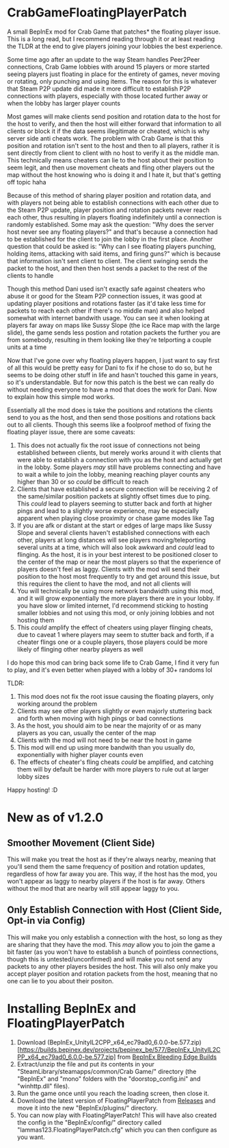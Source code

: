# CrabGameFloatingPlayerPatch
A small BepInEx mod for Crab Game that patches* the floating player issue.
This is a long read, but I recommend reading through it or at least reading the TLDR at the end to give players joining your lobbies the best experience.

Some time ago after an update to the way Steam handles Peer2Peer connections, Crab Game lobbies with around 15 players or more started seeing players just floating in place for the entirety of games, never moving or rotating, only punching and using items. The reason for this is whatever that Steam P2P update did made it more difficult to establish P2P connections with players, especially with those located further away or when the lobby has larger player counts

Most games will make clients send position and rotation data to the host for the host to verify, and then the host will either forward that information to all clients or block it if the data seems illegitimate or cheated, which is why server side anti cheats work. The problem with Crab Game is that this position and rotation isn't sent to the host and then to all players, rather it is sent directly from client to client with no host to verify it as the middle man. This technically means cheaters can lie to the host about their position to seem legit, and then use movement cheats and fling other players out the map without the host knowing who is doing it and I hate it, but that's getting off topic haha

Because of this method of sharing player position and rotation data, and with players not being able to establish connections with each other due to the Steam P2P update, player position and rotation packets never reach each other, thus resulting in players floating indefinitely until a connection is randomly established. Some may ask the question: "Why does the server host never see any floating players?" and that's because a connection had to be established for the client to join the lobby in the first place. Another question that could be asked is: "Why can I see floating players punching, holding items, attacking with said items, and firing guns?" which is because that information isn't sent client to client. The client swinging sends the packet to the host, and then then host sends a packet to the rest of the clients to handle

Though this method Dani used isn't exactly safe against cheaters who abuse it or good for the Steam P2P connection issues, it was good at updating player positions and rotations faster (as it'd take less time for packets to reach each other if there's no middle man) and also helped somewhat with internet bandwith usage. You can see it when looking at players far away on maps like Sussy Slope (the ice Race map with the large slide), the game sends less postion and rotation packets the further you are from somebody, resulting in them looking like they're telporting a couple units at a time

Now that I've gone over why floating players happen, I just want to say first of all this would be pretty easy for Dani to fix if he chose to do so, but he seems to be doing other stuff in life and hasn't touched this game in years, so it's understandable. But for now this patch is the best we can really do without needing everyone to have a mod that does the work for Dani. Now to explain how this simple mod works.

Essentially all the mod does is take the positions and rotations the clients send to you as the host, and then send those positions and rotations back out to all clients. Though this seems like a foolproof method of fixing the floating player issue, there are some caveats:
1. This does not actually fix the root issue of connections not being established between clients, but merely works around it with clients that were able to establish a connection with you as the host and actually get in the lobby. Some players *may* still have problems connecting and have to wait a while to join the lobby, meaning reaching player counts any higher than 30 or so *could* be difficult to reach
2. Clients that have established a secure connection will be receiving 2 of the same/similar position packets at slightly offset times due to ping. This *could* lead to players seeming to stutter back and forth at higher pings and lead to a slightly worse experience, may be especially apparent when playing close proximity or chase game modes like Tag
3. If you are afk or distant at the start or edges of large maps like Sussy Slope and several clients haven't established connections with each other, players at long distances will see players moving/teleporting several units at a time, which will also look awkward and *could* lead to flinging. As the host, it is in your best interest to be positioned closer to the center of the map or near the most players so that the experience of players doesn't feel as laggy. Clients with the mod will send their position to the host most frequently to try and get around this issue, but this requires the client to have the mod, and not all clients will
4. You will technically be using more network bandwidth using this mod, and it will grow exponentially the more players there are in your lobby. If you have slow or limited internet, I'd recommend sticking to hosting smaller lobbies and not using this mod, or only joining lobbies and not hosting them
5. This *could* amplify the effect of cheaters using player flinging cheats, due to caveat 1 where players may seem to stutter back and forth, if a cheater flings one or a couple players, those players could be more likely of flinging other nearby players as well

I do hope this mod can bring back some life to Crab Game, I find it very fun to play, and it's even better when played with a lobby of 30+ randoms lol


TLDR:
1. This mod does not fix the root issue causing the floating players, only working around the problem
2. Clients may see other players slightly or even majorly stuttering back and forth when moving with high pings or bad connections
3. As the host, you should aim to be near the majority of or as many players as you can, usually the center of the map
4. Clients with the mod will not need to be near the host in game
5. This mod will end up using more bandwith than you usually do, exponentially with higher player counts even
6. The effects of cheater's fling cheats *could* be amplified, and catching them will by default be harder with more players to rule out at larger lobby sizes

Happy hosting! :D


# New as of v1.2.0
## Smoother Movement (Client Side)
This will make you treat the host as if they're always nearby, meaning that you'll send them the same frequency of position and rotation updates, regardless of how far away you are.
This way, if the host has the mod, you won't appear as laggy to nearby players if the host is far away. Others without the mod that are nearby will still appear laggy to you.

## Only Establish Connection with Host (Client Side, Opt-in via Config)
This will make you only establish a connection with the host, so long as they are sharing that they have the mod.
This *may* allow you to join the game a bit faster (as you won't have to establish a bunch of pointless connections, though this is untested/unconfirmed) and will make you not send any packets to any other players besides the host.
This will also only make you accept player position and rotation packets from the host, meaning that no one can lie to you about their positon.


# Installing BepInEx and FloatingPlayerPatch
1. Download (BepInEx_UnityIL2CPP_x64_ec79ad0_6.0.0-be.577.zip)[https://builds.bepinex.dev/projects/bepinex_be/577/BepInEx_UnityIL2CPP_x64_ec79ad0_6.0.0-be.577.zip] from [BepInEx Bleeding Edge Builds](https://builds.bepinex.dev/projects/bepinex_be)
2. Extract/unzip the file and put its contents in your "SteamLibrary/steamapps/common/Crab Game/" directory (the "BepInEx" and "mono" folders with the "doorstop_config.ini" and "winhttp.dll" files).
3. Run the game once until you reach the loading screen, then close it.
4. Download the latest version of FloatingPlayerPatch from [Releases](https://github.com/lammas321/CrabGameFloatingPlayerPatch/releases) and move it into the new "BepInEx/plugins/" directory.
5. You can now play with FloatingPlayerPatch! This will have also created the config in the "BepInEx/config/" directory called "lammas123.FloatingPlayerPatch.cfg" which you can then configure as you want.
